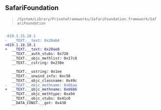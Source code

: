 ## SafariFoundation

> `/System/Library/PrivateFrameworks/SafariFoundation.framework/SafariFoundation`

```diff

-619.1.15.10.1
-  __TEXT.__text: 0x20ab4
+619.1.18.10.1
+  __TEXT.__text: 0x20ae8
   __TEXT.__auth_stubs: 0x720
   __TEXT.__objc_methlist: 0x17c8
   __TEXT.__cstring: 0x230e

   __TEXT.__ustring: 0x1ee
   __TEXT.__unwind_info: 0xc58
   __TEXT.__objc_classname: 0x49c
-  __TEXT.__objc_methname: 0x66aa
+  __TEXT.__objc_methname: 0x66b6
   __TEXT.__objc_methtype: 0xa94
   __TEXT.__objc_stubs: 0x41c0
   __DATA_CONST.__got: 0x430

```
